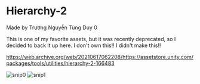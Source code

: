 # Hierarchy-2
Made by Trương Nguyễn Tùng Duy 0

This is one of my favorite assets, but it was recently deprecated, so I decided to back it up here. I don't own this!! I didn't make this!!

https://web.archive.org/web/20210617062208/https://assetstore.unity.com/packages/tools/utilities/hierarchy-2-166483

![snip0](https://github.com/TobinCavanaugh/Hierarchy-2/assets/71297845/a814cfba-e5ab-46d9-93b8-142b9663e9c5)
![snip1](https://github.com/TobinCavanaugh/Hierarchy-2/assets/71297845/4b3c503f-53e8-4aab-9421-829678e30809)
